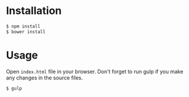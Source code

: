 Installation
============
```bash
$ npm install
$ bower install
```

Usage
=====
Open `index.html` file in your browser. Don't forget to run gulp if you make any changes in the source files.
```bash
$ gulp
```